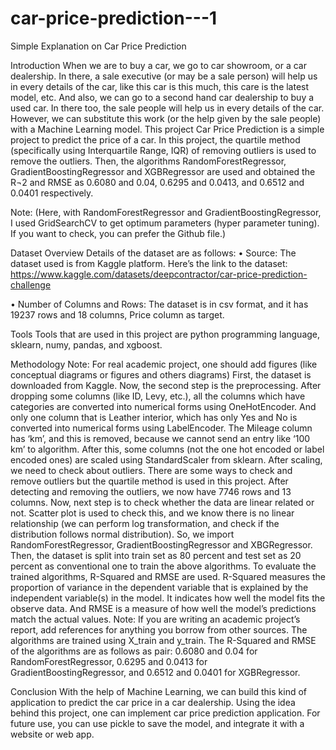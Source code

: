 # car-price-prediction---1
Simple Explanation 
on 
Car Price Prediction


Introduction
When we are to buy a car, we go to car showroom, or a car dealership. In there, a sale executive (or may be a sale person) will help us in every details of the car, like this car is this much, this care is the latest model, etc. And also, we can go to a second hand car dealership to buy a used car. In there too, the sale people will help us in every details of the car. However, we can substitute this work (or the help given by the sale people) with a Machine Learning model. 
This project Car Price Prediction is a simple project to predict the price of a car. In this project, the quartile method (specifically using Interquartile Range, IQR) of removing outliers is used to remove the outliers. Then, the algorithms RandomForestRegressor, GradientBoostingRegressor and XGBRegressor are used and obtained the R¬2 and RMSE as 0.6080 and 0.04, 0.6295 and 0.0413, and 0.6512 and 0.0401 respectively. 

Note: (Here, with RandomForestRegressor and GradientBoostingRegressor, I used GridSearchCV to get optimum parameters (hyper parameter tuning). If you want to check, you can prefer the Github file.) 

Dataset Overview
Details of the dataset are as follows:
•	Source:
The dataset used is from Kaggle platform. Here’s the link to the dataset: https://www.kaggle.com/datasets/deepcontractor/car-price-prediction-challenge

•	Number of Columns and Rows:
The dataset is in csv format, and it has 19237 rows and 18 columns, Price column as target.






Tools
Tools that are used in this project are python programming language, sklearn, numy, pandas, and xgboost.

Methodology
Note: For real academic project, one should add figures (like conceptual diagrams or figures and others diagrams)
First, the dataset is downloaded from Kaggle. Now, the second step is the preprocessing. After dropping some columns (like ID, Levy, etc.), all the columns which have categories are converted into numerical forms using OneHotEncoder. And only one column that is Leather interior, which has only Yes and No is converted into numerical forms using LabelEncoder. The Mileage column has ‘km’, and this is removed, because we cannot send an entry like ‘100 km’ to algorithm. After this, some columns (not the one hot encoded or label encoded ones) are scaled using StandardScaler from sklearn. 
After scaling, we need to check about outliers. There are some ways to check and remove outliers but the quartile method is used in this project. After detecting and removing the outliers, we now have 7746 rows and 13 columns. 
Now, next step is to check whether the data are linear related or not. Scatter plot is used to check this, and we know there is no linear relationship (we can perform log transformation, and check if the distribution follows normal distribution). So, we import RandomForestRegressor, GradientBoostingRegressor and XBGRegressor. Then, the dataset is split into train set as 80 percent and test set as 20 percent as conventional one to train the above algorithms. 
To evaluate the trained algorithms, R-Squared and RMSE are used. R-Squared measures the proportion of variance in the dependent variable that is explained by the independent variable(s) in the model. It indicates how well the model fits the observe data. And RMSE is a measure of how well the model’s predictions match the actual values.
Note: If you are writing an academic project’s report, add references for anything you borrow from other sources.
The algorithms are trained using X_train and y_train. The R-Squared and RMSE of the algorithms are as follows as pair: 0.6080 and 0.04 for RandomForestRegressor, 0.6295 and 0.0413 for GradientBoostingRegressor, and 0.6512 and 0.0401 for XGBRegressor. 

Conclusion
With the help of Machine Learning, we can build this kind of application to predict the car price in a car dealership. Using the idea behind this project, one can implement car price prediction application. For future use, you can use pickle to save the model, and integrate it with a website or web app.
